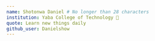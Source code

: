 ```yaml
---
name: Shotonwa Daniel # No longer than 28 characters
institution: Yaba College of Technology 🚩 
quote: Learn new things daily
github_user: Danielshow
---
```

